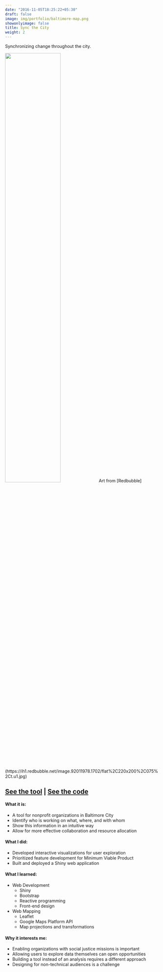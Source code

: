 ```yaml
---
date: "2016-11-05T18:25:22+05:30"
draft: false
image: img/portfolio/baltimore-map.png
showonlyimage: false
title: Sync the City
weight: 2
---
```


Synchronizing change throughout the city.
<!--more-->

<img src="/img/portfolio/baltimore-map.png" width="60%">
Art from [Redbubble](https://ih1.redbubble.net/image.92011978.1702/flat%2C220x200%2C075%2Ct.u1.jpg)

## [**See the tool**](https://sync-the-city.shinyapps.io/sync_map/) | [**See the code**](https://github.com/syncthecity/shinymap)    

#### What it is:  
* A tool for nonprofit organizations in Baltimore City
* Identify who is working on what, where, and with whom
* Show this information in an intuitive way 
* Allow for more effective collaboration and resource allocation

#### What I did:  
* Developed interactive visualizations for user exploration
* Prioritized feature development for Minimum Viable Product  
* Built and deployed a Shiny web application

#### What I learned:  
* Web Development  
  + Shiny
  + Bootstrap
  + Reactive programming
  + Front-end design
* Web Mapping 
  + Leaflet
  + Google Maps Platform API
  + Map projections and transformations

#### Why it interests me:  
* Enabling organizations with social justice missions is important 
* Allowing users to explore data themselves can open opportunities
* Building a tool instead of an analysis requires a different approach
* Designing for non-technical audiences is a challenge
